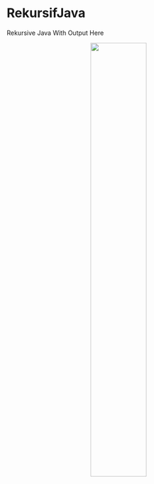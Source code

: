 # RekursifJava
Rekursive Java With Output
Here
<p align="center">
<!--   <img src="https://github.com/firmanprogrammer/codeigniter3_crud_bootstrap/blob/master/screenshots/ScreenshotCI.PNG" width="50%" /> -->
 <img src ="https://github.com/khitalhakiki/RekursifJava/javaimage/PublicClassRekursif.PNG" width = "50%" />
</p>

